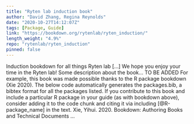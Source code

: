 ```yaml
---
title: "Ryten lab induction book"
author: "David Zhang, Regina Reynolds"
date: "2020-10-27T14:12:07Z"
tags: [Package, Guide]
link: "https://bookdown.org/rytenlab/ryten_induction/"
length_weight: "4.9%"
repo: "rytenlab/ryten_induction"
pinned: false
---
```


Induction bookdown for all things Ryten lab [...] We hope you enjoy your time in the Ryten lab! Some description about the book… TO BE ADDED For example, this book was made possible thanks to the R package bookdown (Xie 2020). The below code automatically generates the packages.bib, a bibtex format for all the packages listed. If you contribute to this book and include a particular R package in your guide (as with bookdown above), consider adding it to the code chunk and citing it via including [@R-package_name] in the text. Xie, Yihui. 2020. Bookdown: Authoring Books and Technical Documents ...
